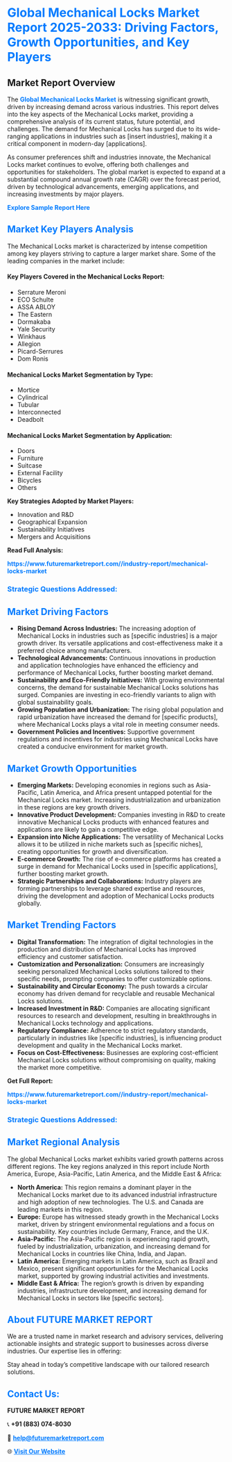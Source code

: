 <h1 style="color: #007BFF;">Global Mechanical Locks Market Report 2025-2033: Driving Factors, Growth Opportunities, and Key Players</h1>

<section id="overview">
<h2>Market Report Overview</h2>
<p>The <a href="https://www.futuremarketreport.com//industry-report/mechanical-locks-market" style="color: #007BFF; text-decoration: none;"><strong>Global Mechanical Locks Market</strong></a> is witnessing significant growth, driven by increasing demand across various industries. This report delves into the key aspects of the Mechanical Locks market, providing a comprehensive analysis of its current status, future potential, and challenges. The demand for Mechanical Locks has surged due to its wide-ranging applications in industries such as [insert industries], making it a critical component in modern-day [applications].</p>
<p>As consumer preferences shift and industries innovate, the Mechanical Locks market continues to evolve, offering both challenges and opportunities for stakeholders. The global market is expected to expand at a substantial compound annual growth rate (CAGR) over the forecast period, driven by technological advancements, emerging applications, and increasing investments by major players.</p>
</section>

<section id="overview">
<p><a href="https://www.futuremarketreport.com//request-sample/reportId=54462" style="color: #007BFF; text-decoration: none;"><strong>Explore Sample Report Here</strong></a></p>
</section>

<section id="key-players">
<h2 style="color: #007BFF;">Market Key Players Analysis</h2>
<p>The Mechanical Locks market is characterized by intense competition among key players striving to capture a larger market share. Some of the leading companies in the market include:</p>
<h4>Key Players Covered in the Mechanical Locks Report:</h4>
<ul><li>Serrature Meroni</li><li>ECO Schulte</li><li>ASSA ABLOY</li><li>The Eastern</li><li>Dormakaba</li><li>Yale Security</li><li>Winkhaus</li><li>Allegion</li><li>Picard-Serrures</li><li>Dom Ronis</li></ul>
<h4>Mechanical Locks Market Segmentation by Type:</h4>
<ul><li>Mortice</li><li>Cylindrical</li><li>Tubular</li><li>Interconnected</li><li>Deadbolt</li></ul>

<h4>Mechanical Locks Market Segmentation by Application:</h4>
<ul><li>Doors</li><li>Furniture</li><li>Suitcase</li><li>External Facility</li><li>Bicycles</li><li>Others</li></ul>
<p><strong>Key Strategies Adopted by Market Players:</strong></p>
<ul>
<li>Innovation and R&D</li>
<li>Geographical Expansion</li>
<li>Sustainability Initiatives</li>
<li>Mergers and Acquisitions</li>
</ul>
</section>

<section>
<p><strong>Read Full Analysis: </strong></p><a href="https://www.futuremarketreport.com//industry-report/mechanical-locks-market" style="color: #007BFF; text-decoration: none;"><strong>https://www.futuremarketreport.com//industry-report/mechanical-locks-market</strong></a>
<h3 style="color: #007BFF;">Strategic Questions Addressed:</h3>
</section>

<section id="driving-factors">
<h2 style="color: #007BFF;">Market Driving Factors</h2>
<ul>
<li><strong>Rising Demand Across Industries:</strong> The increasing adoption of Mechanical Locks in industries such as [specific industries] is a major growth driver. Its versatile applications and cost-effectiveness make it a preferred choice among manufacturers.</li>
<li><strong>Technological Advancements:</strong> Continuous innovations in production and application technologies have enhanced the efficiency and performance of Mechanical Locks, further boosting market demand.</li>
<li><strong>Sustainability and Eco-Friendly Initiatives:</strong> With growing environmental concerns, the demand for sustainable Mechanical Locks solutions has surged. Companies are investing in eco-friendly variants to align with global sustainability goals.</li>
<li><strong>Growing Population and Urbanization:</strong> The rising global population and rapid urbanization have increased the demand for [specific products], where Mechanical Locks plays a vital role in meeting consumer needs.</li>
<li><strong>Government Policies and Incentives:</strong> Supportive government regulations and incentives for industries using Mechanical Locks have created a conducive environment for market growth.</li>
</ul>
</section>

<section id="growth-opportunities">
<h2 style="color: #007BFF;">Market Growth Opportunities</h2>
<ul>
<li><strong>Emerging Markets:</strong> Developing economies in regions such as Asia-Pacific, Latin America, and Africa present untapped potential for the Mechanical Locks market. Increasing industrialization and urbanization in these regions are key growth drivers.</li>
<li><strong>Innovative Product Development:</strong> Companies investing in R&D to create innovative Mechanical Locks products with enhanced features and applications are likely to gain a competitive edge.</li>
<li><strong>Expansion into Niche Applications:</strong> The versatility of Mechanical Locks allows it to be utilized in niche markets such as [specific niches], creating opportunities for growth and diversification.</li>
<li><strong>E-commerce Growth:</strong> The rise of e-commerce platforms has created a surge in demand for Mechanical Locks used in [specific applications], further boosting market growth.</li>
<li><strong>Strategic Partnerships and Collaborations:</strong> Industry players are forming partnerships to leverage shared expertise and resources, driving the development and adoption of Mechanical Locks products globally.</li>
</ul>
</section>

<section id="trending-factors">
<h2 style="color: #007BFF;">Market Trending Factors</h2>
<ul>
<li><strong>Digital Transformation:</strong> The integration of digital technologies in the production and distribution of Mechanical Locks has improved efficiency and customer satisfaction.</li>
<li><strong>Customization and Personalization:</strong> Consumers are increasingly seeking personalized Mechanical Locks solutions tailored to their specific needs, prompting companies to offer customizable options.</li>
<li><strong>Sustainability and Circular Economy:</strong> The push towards a circular economy has driven demand for recyclable and reusable Mechanical Locks solutions.</li>
<li><strong>Increased Investment in R&D:</strong> Companies are allocating significant resources to research and development, resulting in breakthroughs in Mechanical Locks technology and applications.</li>
<li><strong>Regulatory Compliance:</strong> Adherence to strict regulatory standards, particularly in industries like [specific industries], is influencing product development and quality in the Mechanical Locks market.</li>
<li><strong>Focus on Cost-Effectiveness:</strong> Businesses are exploring cost-efficient Mechanical Locks solutions without compromising on quality, making the market more competitive.</li>
</ul>
</section>

<section>
<p><strong>Get Full Report: </strong></p><a href="https://www.futuremarketreport.com//industry-report/mechanical-locks-market" style="color: #007BFF; text-decoration: none;"><strong>https://www.futuremarketreport.com//industry-report/mechanical-locks-market</strong></a>
<h3 style="color: #007BFF;">Strategic Questions Addressed:</h3>
</section>


<section id="regional-analysis">
<h2 style="color: #007BFF;">Market Regional Analysis</h2>
<p>The global Mechanical Locks market exhibits varied growth patterns across different regions. The key regions analyzed in this report include North America, Europe, Asia-Pacific, Latin America, and the Middle East & Africa:</p>
<ul>
<li><strong>North America:</strong> This region remains a dominant player in the Mechanical Locks market due to its advanced industrial infrastructure and high adoption of new technologies. The U.S. and Canada are leading markets in this region.</li>
<li><strong>Europe:</strong> Europe has witnessed steady growth in the Mechanical Locks market, driven by stringent environmental regulations and a focus on sustainability. Key countries include Germany, France, and the U.K.</li>
<li><strong>Asia-Pacific:</strong> The Asia-Pacific region is experiencing rapid growth, fueled by industrialization, urbanization, and increasing demand for Mechanical Locks in countries like China, India, and Japan.</li>
<li><strong>Latin America:</strong> Emerging markets in Latin America, such as Brazil and Mexico, present significant opportunities for the Mechanical Locks market, supported by growing industrial activities and investments.</li>
<li><strong>Middle East & Africa:</strong> The region’s growth is driven by expanding industries, infrastructure development, and increasing demand for Mechanical Locks in sectors like [specific sectors].</li>
</ul>
</section>

<footer>
<h2 style="color: #007BFF;">About FUTURE MARKET REPORT</h2>
<p>We are a trusted name in market research and advisory services, delivering actionable insights and strategic support to businesses across diverse industries. Our expertise lies in offering:</p>

<p>Stay ahead in today’s competitive landscape with our tailored research solutions.</p>

<h2 style="color: #007BFF;">Contact Us:</h2>
<p><strong>FUTURE MARKET REPORT</strong></p>
<p>📞 <strong>+91 (883) 074-8030</strong></p>
<p>📧 <strong><a href="mailto:help@futuremarketreport.com" style="color: #007BFF;">help@futuremarketreport.com</a></strong></p>
<p>🌐 <strong><a href="https://www.futuremarketreport.com/" style="color: #007BFF;">Visit Our Website</a></strong></p>
</footer>